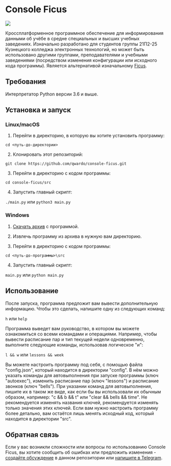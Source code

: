 # Console Ficus 
![](https://github.com/tpmax179/tpmax179.github.io/blob/main/icon.png?raw=true)

Кроссплатформенное программное обеспечение для информирования данными об учёбе в средне специальных и высших учебных заведениях. Изначально разработано для студентов группы 21П2-25 Кузнецкого колледжа электронных технологий, но может быть использовано другими группами, преподавателями и учебными заведениями (посредством изменения конфигурации или исходного кода программы). Является альтернативой изначальному [Ficus](https://github.com/tpmax179/tpmax179.github.io).

## Требования
Интерпретатор Python версии 3.6 и выше.

## Установка и запуск
### Linux/macOS
1. Перейти в директорию, в которую вы хотите установить программу:

```cd <путь-до-директории>```

2. Клонировать этот репозиторий:

```git clone https://github.com/qwardo/console-ficus.git```

3. Перейти в директорию с кодом программы:

```cd console-ficus/src```

4. Запустить главный скрипт:

```./main.py``` или ```python3 main.py```

### Windows
1. [Скачать архив](https://github.com/qwardo/console-ficus/archive/refs/heads/main.zip) с программой.

2. Извлечь программу из архива в нужную вам директорию.

3. Перейти в директорию с кодом программы:

```cd <путь-до-программы>\src```

4. Запустить главный скрипт:

```main.py``` или ```python main.py```

## Использование
После запуска, программа предложит вам вывести дополнительную информацию. Чтобы это сделать, напишите одну из следующих команд:

```h``` или ```help```

Программа выведет вам руководство, в котором вы можете ознакомиться со всеми командами и операциями. Например, чтобы вывести расписание пар и тип текущей недели одновременно, выполните следующие команды, использовав логическое "и":

```l && w``` или ```lessons && week```

Вы можете настроить программу под себя, с помощью файла "config.json", который находится в директории "config". В нём можно указать команды для автовыполнения при запуске программы (ключ "autoexec"), изменить расписание пар (ключ "lessons") и расписание звонков (ключ "bells"). При указании команд для автовыполнения, пишите их в таком же виде, как если бы вы использовали их обычным образом, например: "c && b && t" или "clear && bells && time". Не рекомендуется изменять названия ключей, рекомендуется изменять только значения этих ключей. Если вам нужно настроить программу более детально, вам остаётся лишь менять исходный код, который находится в директории "src".

## Обратная связь
Если у вас возникли сложности или вопросы по использованию Console Ficus, вы хотите сообщить об ошибках или предложить изменения - [создайте обсуждение](https://github.com/qwardo/console-ficus/issues/new/choose) в данном репозитории или [напишите в Telegram](https://t.me/qqwardo).

